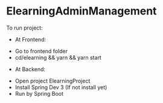 # ElearningAdminManagement



To run project:

- At Frontend:

+ Go to frontend folder
+ cd/elearning && yarn && yarn start

- At Backend:

+ Open project ElearningProject
+ Install Spring Dev 3 (If not install yet)
+ Run by Spring Boot
